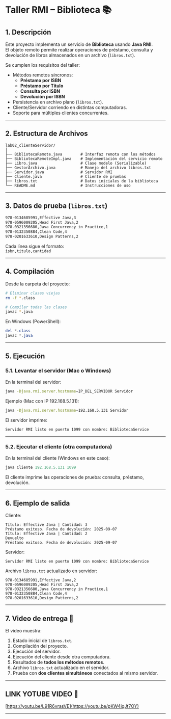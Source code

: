 # Taller RMI – Biblioteca 📚


## 1. Descripción
Este proyecto implementa un servicio de **Biblioteca** usando **Java RMI**.  
El objeto remoto permite realizar operaciones de préstamo, consulta y devolución de libros almacenados en un archivo (`libros.txt`).  

Se cumplen los requisitos del taller:
- Métodos remotos síncronos:
  - **Préstamo por ISBN**
  - **Préstamo por Título**
  - **Consulta por ISBN**
  - **Devolución por ISBN**
- Persistencia en archivo plano (`libros.txt`).
- Cliente/Servidor corriendo en distintas computadoras.
- Soporte para múltiples clientes concurrentes.

---

## 2. Estructura de Archivos

```
lab02_clienteServidor/
│
├── BibliotecaRemote.java        # Interfaz remota con los métodos
├── BibliotecaRemoteImpl.java    # Implementación del servicio remoto
├── Libro.java                   # Clase modelo (Serializable)
├── GestorArchivo.java           # Manejo del archivo libros.txt
├── Servidor.java                # Servidor RMI
├── Cliente.java                 # Cliente de pruebas
├── libros.txt                   # Datos iniciales de la biblioteca
└── README.md                    # Instrucciones de uso
```

---

## 3. Datos de prueba (`libros.txt`)

```txt
978-0134685991,Effective Java,3
978-0596009205,Head First Java,2
978-0321356680,Java Concurrency in Practice,1
978-0132350884,Clean Code,4
978-0201633610,Design Patterns,2
```

Cada línea sigue el formato:  
`isbn,titulo,cantidad`

---

## 4. Compilación

Desde la carpeta del proyecto:

```bash
# Eliminar clases viejas
rm -f *.class

# Compilar todas las clases
javac *.java
```

En Windows (PowerShell):

```powershell
del *.class
javac *.java
```

---

## 5. Ejecución

### 5.1. Levantar el servidor (Mac o Windows)
En la terminal del servidor:

```bash
java -Djava.rmi.server.hostname=IP_DEL_SERVIDOR Servidor
```

Ejemplo (Mac con IP 192.168.5.131):

```bash
java -Djava.rmi.server.hostname=192.168.5.131 Servidor
```

El servidor imprime:
```
Servidor RMI listo en puerto 1099 con nombre: BibliotecaService
```

---

### 5.2. Ejecutar el cliente (otra computadora)
En la terminal del cliente (Windows en este caso):

```powershell
java Cliente 192.168.5.131 1099
```

El cliente imprime las operaciones de prueba: consulta, préstamo, devolución.

---

## 6. Ejemplo de salida

Cliente:
```
Título: Effective Java | Cantidad: 3
Préstamo exitoso. Fecha de devolución: 2025-09-07
Título: Effective Java | Cantidad: 2
Devuelto
Préstamo exitoso. Fecha de devolución: 2025-09-07
```

Servidor:
```
Servidor RMI listo en puerto 1099 con nombre: BibliotecaService
```

Archivo `libros.txt` actualizado en servidor:
```
978-0134685991,Effective Java,2
978-0596009205,Head First Java,2
978-0321356680,Java Concurrency in Practice,1
978-0132350884,Clean Code,4
978-0201633610,Design Patterns,2
```

---

## 7. Video de entrega 🎥

El video muestra:
1. Estado inicial de `libros.txt`.
2. Compilación del proyecto.
3. Ejecución del servidor.
4. Ejecución del cliente desde otra computadora.
5. Resultados de **todos los métodos remotos**.
6. Archivo `libros.txt` actualizado en el servidor.
7. Prueba con **dos clientes simultáneos** conectados al mismo servidor.

---

## LINK YOTUBE VIDEO 🎥

[https://youtu.be/L91R6vrasVE](https://youtu.be/pKW4iqJt7OY)

---

